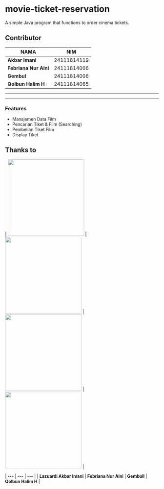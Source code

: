 # movie-ticket-reservation
A simple Java program that functions to order cinema tickets.

##  Contributor
| NAMA | NIM |
|--------|--------|
| **Akbar Imani** | 24111814119 |
| **Febriana Nur Aini** | 24111814006 |
| **Gembul** | 24111814006 |
| **Qolbun Halim H** | 24111814065 |



---

---
### Features
- Manajemen Data Film 
- Pencarian Tiket & Film (Searching)   
- Pembelian Tiket Film 
- Display Tiket


## Thanks to

| [<img src="https://avatars.githubusercontent.com/u/43921327?v=4" width="250"/>](https://github.com/Dezkrazzer) | [<img src="https://avatars.githubusercontent.com/u/197025301?v=4" width="250"/>](https://github.com/beeena4) | [<img src="https://avatars.githubusercontent.com/u/208225069?v=4" width="250"/>](https://github.com/rifkimaulana25) | [<img src="https://avatars.githubusercontent.com/u/206008673?v=4" width="250"/>](https://github.com/byeone001) |


| --- | --- | --- |
| **Lazuardi Akbar Imani** | **Febriana Nur Aini** | **Gembull** | **Qolbun Halim H** |

